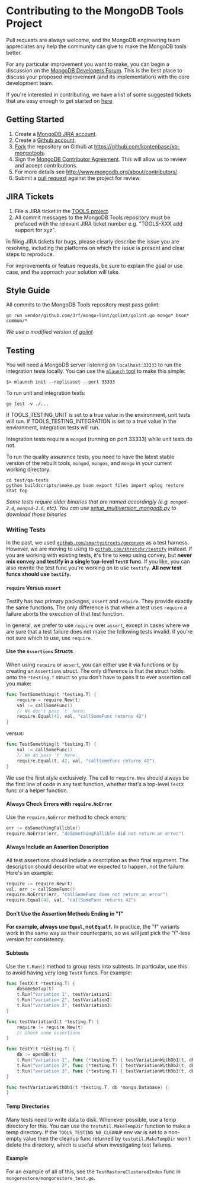 Contributing to the MongoDB Tools Project
===================================

Pull requests are always welcome, and the MongoDB engineering team appreciates any help the community can give to make the MongoDB tools better.

For any particular improvement you want to make, you can begin a discussion on the
[MongoDB Developers Forum](https://groups.google.com/forum/?fromgroups#!forum/mongodb-dev).  This is the best place to discuss your proposed improvement (and its
implementation) with the core development team.

If you're interested in contributing, we have a list of some suggested tickets that are easy enough to get started on [here](https://jira.mongodb.org/issues/?jql=project%20%3D%20TOOLS%20AND%20labels%20%3D%20community%20and%20status%20%3D%20open)

Getting Started
---------------

1. Create a [MongoDB JIRA account](https://jira.mongodb.org/secure/Signup!default.jspa).
2. Create a [Github account](https://github.com/signup/free).
3. [Fork](https://help.github.com/articles/fork-a-repo/) the repository on Github at https://github.com/kontenbase/kb-mongotools.
4. Sign the [MongoDB Contributor Agreement](https://www.mongodb.com/legal/contributor-agreement). This will allow us to review and accept contributions.
5. For more details see http://www.mongodb.org/about/contributors/.
6. Submit a [pull request](https://help.github.com/articles/creating-a-pull-request/) against the project for review.

JIRA Tickets
------------

1. File a JIRA ticket in the [TOOLS project](https://jira.mongodb.org/browse/TOOLS).
2. All commit messages to the MongoDB Tools repository must be prefaced with the relevant JIRA ticket number e.g. "TOOLS-XXX add support for xyz".

In filing JIRA tickets for bugs, please clearly describe the issue you are resolving, including the platforms on which the issue is present and clear steps to reproduce.

For improvements or feature requests, be sure to explain the goal or use case, and the approach
your solution will take.

Style Guide
-----------

All commits to the MongoDB Tools repository must pass golint:

```go run vendor/github.com/3rf/mongo-lint/golint/golint.go mongo* bson* common/*```

_We use a modified version of [golint](https://github.com/golang/lint)_

Testing
-------

You will need a MongoDB server listening on `localhost:33333` to run the integration tests locally. You can use the [`mlaunch` tool](http://blog.rueckstiess.com/mtools/mlaunch.html) to make this simple:

```
$> mlaunch init --replicaset --port 33333
```

To run unit and integration tests:

```
go test -v ./...
```
If TOOLS_TESTING_UNIT is set to a true value in the environment, unit tests will run.
If TOOLS_TESTING_INTEGRATION is set to a true value in the environment, integration tests will run.

Integration tests require a `mongod` (running on port 33333) while unit tests do not.

To run the quality assurance tests, you need to have the latest stable version of the rebuilt tools, `mongod`, `mongos`, and `mongo` in your current working directory.

```
cd test/qa-tests
python buildscripts/smoke.py bson export files import oplog restore stat top
```
_Some tests require older binaries that are named accordingly (e.g. `mongod-2.4`, `mongod-2.6`, etc). You can use [setup_multiversion_mongodb.py](test/qa-tests/buildscripts/setup_multiversion_mongodb.py) to download those binaries_

### Writing Tests

In the past, we used [`github.com/smartystreets/goconvey`](https://pkg.go.dev/github.com/smartystreets/goconvey/convey) as a test harness. However, we are moving to using to [`github.com/stretchr/testify`](https://pkg.go.dev/github.com/stretchr/testify) instead. If you are working with existing tests, it's fine to keep using convey, but **never mix convey and testify in a single top-level `TestX` func**. If you like, you can also rewrite the test func you're working on to use `testify`. **All new test funcs should use `testify`.**

#### `require` Versus `assert`

Testify has two primary packages, `assert` and `require`. They provide exactly the same functions. The only difference is that when a test uses `require` a failure aborts the execution of that test function.

In general, we prefer to use `require` over `assert`, except in cases where we are sure that a test failure does not make the following tests invalid. If you're not sure which to use, use `require`.

#### Use the `Assertions` Structs

When using `require` or `assert`, you can either use it via functions or by creating an `Assertions` struct. The only difference is that the struct holds onto the `*testing.T` struct so you don't have to pass it to ever assertion call you make:


```go
func TestSomething(t *testing.T) {
    require = require.New(t)
    val := callSomeFunc()
    // We don't pass `t` here:
    require.Equal(42, val, "callSomeFunc returns 42")
}
```

versus:

```go
func TestSomething(t *testing.T) {
    val := callSomeFunc()
    // We do pass `t` here:
    require.Equal(t, 42, val, "callSomeFunc returns 42")
}
```

We use the first style exclusively. The call to `require.New` should always be the first line of code in any test function, whether that's a top-level `TestX` func or a helper function.

#### Always Check Errors with `require.NoError`

Use the `require.NoError` method to check errors:

```go
err := doSomethingFallible()
require.NoError(err, "doSomethingFallible did not return an error")
```

#### Always Include an Assertion Description

All test assertions should include a description as their final argument. The description should describe what we expected to happen, not the failure. Here's an example:

```go
require := require.New(t)
val, err := callSomeFunc()
require.NoError(err, "callSomeFunc does not return an error")
require.Equal(42, val, "callSomeFunc returns 42")
```

#### Don't Use the Assertion Methods Ending in "f"

**For example, always use `Equal`, not `Equalf`.** In practice, the "f" variants work in the same way as their counterparts, so we will just pick the "f"-less version for consistency.

#### Subtests

Use the `t.Run()` method to group tests into subtests. In particular, use this to avoid having very long `TestX` funcs. For example:

```go
func TestX(t *testing.T) {
    doSomeSetup(t)
    t.Run("variation 1", testVariation1)
    t.Run("variation 2", testVariation2)
    t.Run("variation 3", testVariation3)
}

func testVariation1(t *testing.T) {
    require := require.New(t)
    // Check some assertions
}

func TestY(t *testing.T) {
    db := openDB(t)
    t.Run("variation 1", func (*testing.T) { testVariationWithDb1(t, db) })
    t.Run("variation 2", func (*testing.T) { testVariationWithDb2(t, db) })
    t.Run("variation 3", func (*testing.T) { testVariationWithDb3(t, db) })
}

func testVariationWithDb1(t *testing.T, db *mongo.Database) {
}

```

#### Temp Directories

Many tests need to write data to disk. Whenever possible, use a temp directory for this. You can use the `testutil.MakeTempDir` function to make a temp directory. If the `TOOLS_TESTING_NO_CLEANUP` env var is set to a non-empty value then the cleanup func returned by `testutil.MakeTempDir` won't delete the directory, which is useful when investigating test failures.

#### Example

For an example of all of this, see the `TestRestoreClusteredIndex` func in `mongorestore/mongorestore_test.go`.
